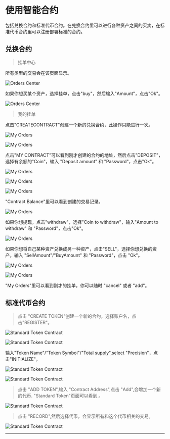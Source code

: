 # 使用智能合约

包括兑换合约和标准代币合约。在兑换合约里可以进行各种资产之间的买卖，在标准代币合约里可以注册部署标准的合约。

## 兑换合约

> 挂单中心

所有类型的交易会在该页面显示。

![Orders Center](/img/wallets/hxindicator/order-center.png)

如果你想买某个资产，选择挂单，点击"buy"，然后输入"Amount"，点击"Ok"。

![Orders Center](/img/wallets/hxindicator/order-center-buy.png)

> 我的挂单

点击"CREATECONTRACT"创建一个新的兑换合约，此操作只能进行一次。

![My Orders](/img/wallets/hxindicator/myorders-create-contract.png)

![My Orders](/img/wallets/hxindicator/myorders-create-contract1.png)

点击"MY CONTRACT"可以看到刚才创建的合约的地址，然后点击"DEPOSIT"，选择有余额的"Coin"，输入 "Deposit amount" 和 "Password"，点击"Ok"。

![My Orders](/img/wallets/hxindicator/myorders-contract-balance.png)

![My Orders](/img/wallets/hxindicator/myorders-contract-deposit.png)

![My Orders](/img/wallets/hxindicator/myorders-contract-deposit1.png)

"Contract Balance"里可以看到创建的交易记录。

![My Orders](/img/wallets/hxindicator/myorders-contract-balance1.png)

如果你想提现，点击"withdraw"，选择"Coin to withdraw"，输入"Amount to withdraw" 和 "Password"，点击"Ok"。 

![My Orders](/img/wallets/hxindicator/myorders-contract-withdraw.png)

如果你想将自己某种资产兑换成另一种资产，点击"SELL"，选择你想兑换的资产，输入 "SellAmount"/"BuyAmount" 和 "Password"，点击 "Ok"。

![My Orders](/img/wallets/hxindicator/myorders-contract-sell.png)

![My Orders](/img/wallets/hxindicator/myorders-contract-sell1.png)

"My Orders"里可以看到刚才的挂单，你可以随时 "cancel" 或者 "add"。

## 标准代币合约

> 点击 "CREATE TOKEN"创建一个新的合约，选择账户名，点击"REGISTER"。

![Standard Token Contract](/img/wallets/hxindicator/contract-create-token.png)

![Standard Token Contract](/img/wallets/hxindicator/contract-create-token1.png)

输入"Token Name"/"Token Symbol"/"Total supply",select "Precision"，点击"INITIALIZE"。

![Standard Token Contract](/img/wallets/hxindicator/contract-create-token2.png)

![Standard Token Contract](/img/wallets/hxindicator/contract-create-token3.png)

> 点击 "ADD TOKEN",输入 "Contract Address",点击 "Add",会增加一个新的代币. "Standard Token"页面可以看到.。

![Standard Token Contract](/img/wallets/hxindicator/contract-add-token.png)

> 点击 "RECORD",然后选择代币，会显示所有和这个代币相关的交易。

![Standard Token Contract](/img/wallets/hxindicator/contract-record.png)

---
